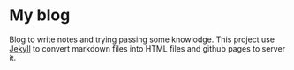 # My blog

Blog to write notes and trying passing some knowlodge. This project use [Jekyll](https://jekyllrb.com/) to convert markdown files into HTML files and github pages to server it.